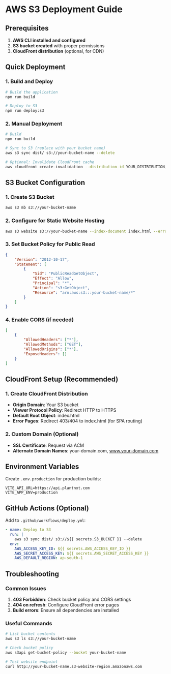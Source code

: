 # AWS S3 Deployment Guide

## Prerequisites

1. **AWS CLI installed and configured**
2. **S3 bucket created** with proper permissions
3. **CloudFront distribution** (optional, for CDN)

## Quick Deployment

### 1. Build and Deploy

```bash
# Build the application
npm run build

# Deploy to S3
npm run deploy:s3
```

### 2. Manual Deployment

```bash
# Build
npm run build

# Sync to S3 (replace with your bucket name)
aws s3 sync dist/ s3://your-bucket-name --delete

# Optional: Invalidate CloudFront cache
aws cloudfront create-invalidation --distribution-id YOUR_DISTRIBUTION_ID --paths "/*"
```

## S3 Bucket Configuration

### 1. Create S3 Bucket

```bash
aws s3 mb s3://your-bucket-name
```

### 2. Configure for Static Website Hosting

```bash
aws s3 website s3://your-bucket-name --index-document index.html --error-document index.html
```

### 3. Set Bucket Policy for Public Read

```json
{
	"Version": "2012-10-17",
	"Statement": [
		{
			"Sid": "PublicReadGetObject",
			"Effect": "Allow",
			"Principal": "*",
			"Action": "s3:GetObject",
			"Resource": "arn:aws:s3:::your-bucket-name/*"
		}
	]
}
```

### 4. Enable CORS (if needed)

```json
[
	{
		"AllowedHeaders": ["*"],
		"AllowedMethods": ["GET"],
		"AllowedOrigins": ["*"],
		"ExposeHeaders": []
	}
]
```

## CloudFront Setup (Recommended)

### 1. Create CloudFront Distribution

- **Origin Domain**: Your S3 bucket
- **Viewer Protocol Policy**: Redirect HTTP to HTTPS
- **Default Root Object**: index.html
- **Error Pages**: Redirect 403/404 to index.html (for SPA routing)

### 2. Custom Domain (Optional)

- **SSL Certificate**: Request via ACM
- **Alternate Domain Names**: your-domain.com, www.your-domain.com

## Environment Variables

Create `.env.production` for production builds:

```env
VITE_API_URL=https://api.plantnxt.com
VITE_APP_ENV=production
```

## GitHub Actions (Optional)

Add to `.github/workflows/deploy.yml`:

```yaml
- name: Deploy to S3
  run: |
    aws s3 sync dist/ s3://${{ secrets.S3_BUCKET }} --delete
  env:
    AWS_ACCESS_KEY_ID: ${{ secrets.AWS_ACCESS_KEY_ID }}
    AWS_SECRET_ACCESS_KEY: ${{ secrets.AWS_SECRET_ACCESS_KEY }}
    AWS_DEFAULT_REGION: ap-south-1
```

## Troubleshooting

### Common Issues

1. **403 Forbidden**: Check bucket policy and CORS settings
2. **404 on refresh**: Configure CloudFront error pages
3. **Build errors**: Ensure all dependencies are installed

### Useful Commands

```bash
# List bucket contents
aws s3 ls s3://your-bucket-name

# Check bucket policy
aws s3api get-bucket-policy --bucket your-bucket-name

# Test website endpoint
curl http://your-bucket-name.s3-website-region.amazonaws.com
```
